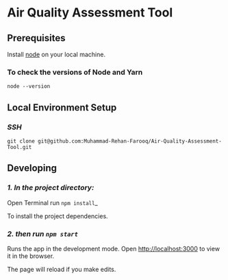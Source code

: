 # Air Quality Assessment Tool

## Prerequisites

Install [node](https://nodejs.org/en/download/) on your local machine.

### To check the versions of Node and Yarn

`node --version`


## Local Environment Setup

### _SSH_

`git clone git@github.com:Muhammad-Rehan-Farooq/Air-Quality-Assessment-Tool.git`

## Developing

### _1. In the project directory:_

Open Terminal run `npm install`_

To install the project dependencies.

### _2. then run `npm start`_

Runs the app in the development mode.
Open [http://localhost:3000](http://localhost:3000) to view it in the browser.

The page will reload if you make edits.